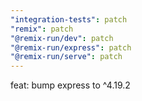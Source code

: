 ```yaml
---
"integration-tests": patch
"remix": patch
"@remix-run/dev": patch
"@remix-run/express": patch
"@remix-run/serve": patch
---
```


feat: bump express to ^4.19.2